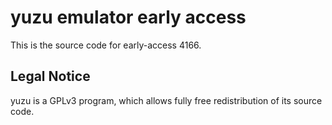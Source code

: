 yuzu emulator early access
=============

This is the source code for early-access 4166.

## Legal Notice

yuzu is a GPLv3 program, which allows fully free redistribution of its source code.
